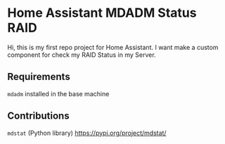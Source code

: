# Home Assistant MDADM Status RAID
Hi, this is my first repo project for Home Assistant. I want make a custom component for check my RAID Status in my Server.

## Requirements
`mdadm` installed in the base machine  

## Contributions
`mdstat` (Python library)
https://pypi.org/project/mdstat/

